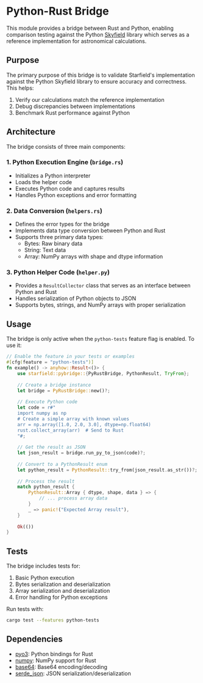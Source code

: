 # Python-Rust Bridge

This module provides a bridge between Rust and Python, enabling comparison testing against the Python [Skyfield](https://rhodesmill.org/skyfield/) library which serves as a reference implementation for astronomical calculations.

## Purpose

The primary purpose of this bridge is to validate Starfield's implementation against the Python Skyfield library to ensure accuracy and correctness. This helps:

1. Verify our calculations match the reference implementation
2. Debug discrepancies between implementations
3. Benchmark Rust performance against Python

## Architecture

The bridge consists of three main components:

### 1. Python Execution Engine (`bridge.rs`)

- Initializes a Python interpreter
- Loads the helper code
- Executes Python code and captures results
- Handles Python exceptions and error formatting

### 2. Data Conversion (`helpers.rs`)

- Defines the error types for the bridge
- Implements data type conversion between Python and Rust
- Supports three primary data types:
  - Bytes: Raw binary data
  - String: Text data
  - Array: NumPy arrays with shape and dtype information

### 3. Python Helper Code (`helper.py`)

- Provides a `ResultCollector` class that serves as an interface between Python and Rust
- Handles serialization of Python objects to JSON
- Supports bytes, strings, and NumPy arrays with proper serialization

## Usage

The bridge is only active when the `python-tests` feature flag is enabled. To use it:

```rust
// Enable the feature in your tests or examples
#[cfg(feature = "python-tests")]
fn example() -> anyhow::Result<()> {
    use starfield::pybridge::{PyRustBridge, PythonResult, TryFrom};
    
    // Create a bridge instance
    let bridge = PyRustBridge::new()?;
    
    // Execute Python code
    let code = r#"
    import numpy as np
    # Create a simple array with known values
    arr = np.array([1.0, 2.0, 3.0], dtype=np.float64)
    rust.collect_array(arr)  # Send to Rust
    "#;
    
    // Get the result as JSON
    let json_result = bridge.run_py_to_json(code)?;
    
    // Convert to a PythonResult enum
    let python_result = PythonResult::try_from(json_result.as_str())?;
    
    // Process the result
    match python_result {
        PythonResult::Array { dtype, shape, data } => {
            // ... process array data
        }
        _ => panic!("Expected Array result"),
    }
    
    Ok(())
}
```

## Tests

The bridge includes tests for:

1. Basic Python execution
2. Bytes serialization and deserialization
3. Array serialization and deserialization
4. Error handling for Python exceptions

Run tests with:

```bash
cargo test --features python-tests
```

## Dependencies

- [pyo3](https://github.com/PyO3/pyo3): Python bindings for Rust
- [numpy](https://github.com/PyO3/rust-numpy): NumPy support for Rust
- [base64](https://github.com/marshallpierce/rust-base64): Base64 encoding/decoding
- [serde_json](https://github.com/serde-rs/json): JSON serialization/deserialization